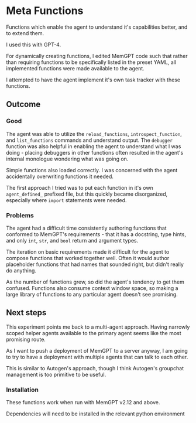 # Meta Functions

Functions which enable the agent to understand it's capabilities better, and to extend them.

I used this with GPT-4.

For dynamically creating functions, I edited MemGPT code such that rather than requiring functions to be specifically listed in the preset YAML, all implemented functions were made available to the agent.

I attempted to have the agent implement it's own task tracker with these functions.

## Outcome

### Good

The agent was able to utilize the `reload_functions`, `introspect_function`, and `list_functions` commands and understand output. The `debugger` function was also helpful in enabling the agent to understand what I was doing - placing debuggers in other functions often resulted in the agent's internal monologue wondering what was going on.

Simple functions also loaded correctly. I was concerned with the agent accidentally overwriting functions it needed.

The first approach I tried was to put each function in it's own `agent_defined_` prefixed file, but this quickly became disorganized, especially where `import` statements were needed.

### Problems

The agent had a difficult time consistently authoring functions that conformed to MemGPT's requirements - that it has a docstring, type hints, and only `int`, `str`, and `bool` return and argument types. 

The iteration on basic requirements made it difficult for the agent to compose functions that worked together well. Often it would author placeholder functions that had names that sounded right, but didn't really do anything.

As the number of functions grew, so did the agent's tendency to get them confused. Functions also consume context window space, so making a large library of functions to any particular agent doesn't see promising.

## Next steps

This experiment points me back to a multi-agent approach. Having narrowly scoped helper agents available to the primary agent seems like the most promising route. 

As I want to push a deployment of MemGPT to a server anyway, I am going to try to have a deployment with multiple agents that can talk to each other.

This is similar to Autogen's approach, though I think Autogen's groupchat management is too primitive to be useful.




### Installation

These functions work when run with MemGPT v2.12 and above.

Dependencies will need to be installed in the relevant python environment




